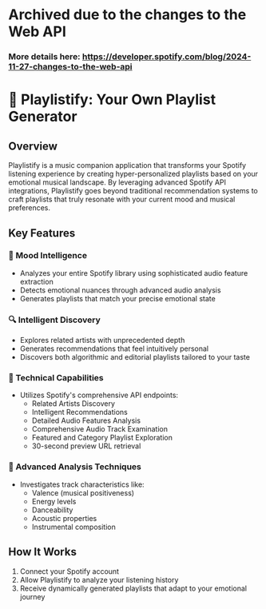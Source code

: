 # Archived due to the changes to the Web API
### More details here: https://developer.spotify.com/blog/2024-11-27-changes-to-the-web-api


# 🎵 Playlistify: Your Own Playlist Generator

## Overview

Playlistify is a music companion application that transforms your Spotify listening experience by creating hyper-personalized playlists based on your emotional musical landscape. By leveraging advanced Spotify API integrations, Playlistify goes beyond traditional recommendation systems to craft playlists that truly resonate with your current mood and musical preferences.

## Key Features

### 🧠 Mood Intelligence
- Analyzes your entire Spotify library using sophisticated audio feature extraction
- Detects emotional nuances through advanced audio analysis
- Generates playlists that match your precise emotional state

### 🔍 Intelligent Discovery
- Explores related artists with unprecedented depth
- Generates recommendations that feel intuitively personal
- Discovers both algorithmic and editorial playlists tailored to your taste

### 🎼 Technical Capabilities
- Utilizes Spotify's comprehensive API endpoints:
    - Related Artists Discovery
    - Intelligent Recommendations
    - Detailed Audio Features Analysis
    - Comprehensive Audio Track Examination
    - Featured and Category Playlist Exploration
    - 30-second preview URL retrieval

### 🔬 Advanced Analysis Techniques
- Investigates track characteristics like:
    - Valence (musical positiveness)
    - Energy levels
    - Danceability
    - Acoustic properties
    - Instrumental composition

## How It Works

1. Connect your Spotify account
2. Allow Playlistify to analyze your listening history
3. Receive dynamically generated playlists that adapt to your emotional journey
